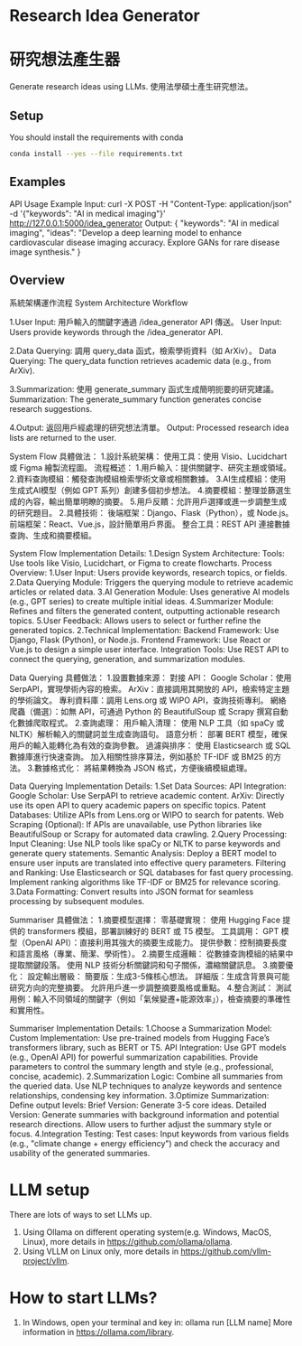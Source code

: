 # Research Idea Generator 
# 研究想法產生器

Generate research ideas using LLMs.
使用法學碩士產生研究想法。

## Setup

You should install the requirements with conda
```sh
conda install --yes --file requirements.txt
```


## Examples
API Usage Example
Input:
curl -X POST -H "Content-Type: application/json" -d '{"keywords": "AI in medical imaging"}' http://127.0.0.1:5000/idea_generator
Output:
{
    "keywords": "AI in medical imaging",
    "ideas": "Develop a deep learning model to enhance cardiovascular disease imaging accuracy. Explore GANs for rare disease image synthesis."
}


## Overview
系統架構運作流程
System Architecture Workflow

1.User Input: 用戶輸入的關鍵字通過 /idea_generator API 傳送。
User Input: Users provide keywords through the /idea_generator API.

2.Data Querying: 調用 query_data 函式，檢索學術資料（如 ArXiv）。
Data Querying: The query_data function retrieves academic data (e.g., from ArXiv).

3.Summarization: 使用 generate_summary 函式生成簡明扼要的研究建議。
Summarization: The generate_summary function generates concise research suggestions.

4.Output: 返回用戶經處理的研究想法清單。
Output: Processed research idea lists are returned to the user.



System Flow
具體做法：
1.設計系統架構：
    使用工具：使用 Visio、Lucidchart 或 Figma 繪製流程圖。
    流程概述：
    1.用戶輸入：提供關鍵字、研究主題或領域。
    2.資料查詢模組：觸發查詢模組檢索學術文章或相關數據。
    3.AI生成模組：使用生成式AI模型（例如 GPT 系列）創建多個初步想法。
    4.摘要模組：整理並篩選生成的內容，輸出簡單明瞭的摘要。
    5.用戶反饋：允許用戶選擇或進一步調整生成的研究題目。
2.具體技術：
    後端框架：Django、Flask（Python），或 Node.js。
    前端框架：React、Vue.js，設計簡單用戶界面。
    整合工具：REST API 連接數據查詢、生成和摘要模組。

System Flow
Implementation Details:
1.Design System Architecture:
    Tools: Use tools like Visio, Lucidchart, or Figma to create flowcharts.
    Process Overview:
    1.User Input: Users provide keywords, research topics, or fields.
    2.Data Querying Module: Triggers the querying module to retrieve academic articles or related data.
    3.AI Generation Module: Uses generative AI models (e.g., GPT series) to create multiple initial ideas.
    4.Summarizer Module: Refines and filters the generated content, outputting actionable research topics.
    5.User Feedback: Allows users to select or further refine the generated topics.
2.Technical Implementation:
    Backend Framework: Use Django, Flask (Python), or Node.js.
    Frontend Framework: Use React or Vue.js to design a simple user interface.
    Integration Tools: Use REST API to connect the querying, generation, and summarization modules.

Data Querying
具體做法：
1.設置數據來源：
    對接 API：
        Google Scholar：使用 SerpAPI，實現學術內容的檢索。
        ArXiv：直接調用其開放的 API，檢索特定主題的學術論文。
        專利資料庫：調用 Lens.org 或 WIPO API，查詢技術專利。
    網絡爬蟲（備選）：如無 API，可通過 Python 的 BeautifulSoup 或 Scrapy 撰寫自動化數據爬取程式。
2.查詢處理：
    用戶輸入清理：
        使用 NLP 工具（如 spaCy 或 NLTK）解析輸入的關鍵詞並生成查詢語句。
    語意分析：
        部署 BERT 模型，確保用戶的輸入能轉化為有效的查詢參數。
    過濾與排序：
        使用 Elasticsearch 或 SQL 數據庫進行快速查詢。
        加入相關性排序算法，例如基於 TF-IDF 或 BM25 的方法。
3.數據格式化：
    將結果轉換為 JSON 格式，方便後續模組處理。

Data Querying
Implementation Details:
1.Set Data Sources:
    API Integration:
        Google Scholar: Use SerpAPI to retrieve academic content.
        ArXiv: Directly use its open API to query academic papers on specific topics.
        Patent Databases: Utilize APIs from Lens.org or WIPO to search for patents.
    Web Scraping (Optional): If APIs are unavailable, use Python libraries like BeautifulSoup or Scrapy for automated data crawling.
2.Query Processing:
    Input Cleaning:
        Use NLP tools like spaCy or NLTK to parse keywords and generate query statements.
    Semantic Analysis:
        Deploy a BERT model to ensure user inputs are translated into effective query parameters.
    Filtering and Ranking:
        Use Elasticsearch or SQL databases for fast query processing.
        Implement ranking algorithms like TF-IDF or BM25 for relevance scoring.
3.Data Formatting:
    Convert results into JSON format for seamless processing by subsequent modules.

Summariser
具體做法：
1.摘要模型選擇：
    零基礎實現：
        使用 Hugging Face 提供的 transformers 模組，部署訓練好的 BERT 或 T5 模型。
    工具調用：
        GPT 模型（OpenAI API）：直接利用其強大的摘要生成能力。
        提供參數：控制摘要長度和語言風格（專業、簡潔、學術性）。
2.摘要生成邏輯：
    從數據查詢模組的結果中提取關鍵段落。
    使用 NLP 技術分析關鍵詞和句子關係，濃縮關鍵訊息。
3.摘要優化：
    設定輸出層級：
        簡要版：生成3-5條核心想法。
        詳細版：生成含背景與可能研究方向的完整摘要。
    允許用戶進一步調整摘要風格或重點。
4.整合測試：
    測試用例：輸入不同領域的關鍵字（例如「氣候變遷+能源效率」），檢查摘要的準確性和實用性。

Summariser
Implementation Details:
1.Choose a Summarization Model:
    Custom Implementation:
        Use pre-trained models from Hugging Face’s transformers library, such as BERT or T5.
    API Integration:
        Use GPT models (e.g., OpenAI API) for powerful summarization capabilities.
        Provide parameters to control the summary length and style (e.g., professional, concise, academic).
2.Summarization Logic:
    Combine all summaries from the queried data.
    Use NLP techniques to analyze keywords and sentence relationships, condensing key information.
3.Optimize Summarization:
    Define output levels:
        Brief Version: Generate 3-5 core ideas.
        Detailed Version: Generate summaries with background information and potential research directions.
    Allow users to further adjust the summary style or focus.
4.Integration Testing:
    Test cases: Input keywords from various fields (e.g., "climate change + energy efficiency") and check the accuracy and usability of the generated summaries.

# LLM setup
There are lots of ways to set LLMs up.
1. Using Ollama on different operating system(e.g. Windows, MacOS, Linux), more details in https://github.com/ollama/ollama.
2. Using VLLM on Linux only, more details in https://github.com/vllm-project/vllm.

# How to start LLMs?
1. In Windows, open your terminal and key in:
   ollama run [LLM name]
   More information in https://ollama.com/library.
